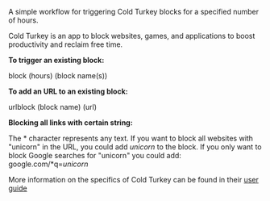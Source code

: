 A simple workflow for triggering Cold Turkey blocks for a specified number of hours.

Cold Turkey is an app to block websites, games, and applications to boost productivity and reclaim free time.

**To trigger an existing block:**

  block (hours) (block name(s))

**To add an URL to an existing block:**

  urlblock (block name) (url)

**Blocking all links with certain string:**

  The * character represents any text. If you want to block all websites with "unicorn" in the URL, you could add *unicorn* to the block. If you only want to block Google searches for "unicorn" you could add: google.com/*q=*unicorn*

More information on the specifics of Cold Turkey can be found in their [user guide](https://getcoldturkey.com/support/user-guide/#part-websites-faq)
